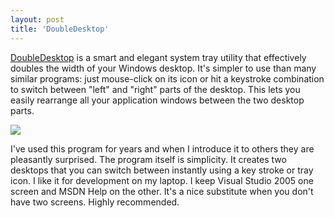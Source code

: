 ```yaml
---
layout: post
title: 'DoubleDesktop'
---
```

[DoubleDesktop](http://www.fatfreesoft.com/2desk.php) is a smart and elegant system tray utility that effectively doubles the width of your Windows desktop. It's simpler to use than many similar programs: just mouse-click on its icon or hit a keystroke combination to switch between "left" and "right" parts of the desktop. This lets you easily rearrange all your application windows between the two desktop parts.

![](http://s3.amazonaws.com/BlueOnionSoftware/Blog/doubledesktop.png)

I've used this program for years and when I introduce it to others they are pleasantly surprised. The program itself is simplicity. It creates two desktops that you can switch between instantly using a key stroke or tray icon. I like it for development on my laptop. I keep Visual Studio 2005 one screen and MSDN Help on the other. It's a nice substitute when you don't have two screens. Highly recommended.
